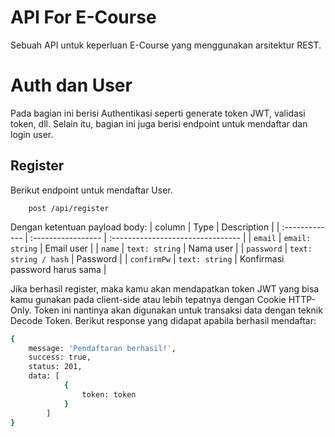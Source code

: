 # API For E-Course
Sebuah API untuk keperluan E-Course yang menggunakan arsitektur REST. 

# Auth dan User
Pada bagian ini berisi Authentikasi seperti generate token JWT, validasi token, dll. Selain itu, bagian ini juga berisi endpoint untuk mendaftar dan login user. 

## Register
Berikut endpoint untuk mendaftar User.
``` http
	post /api/register
```
Dengan ketentuan payload body: 
| column | Type     | Description                       |
| :------------- 	| :----------------- | :-------------------------------- 	|
| `email`   		| `email: string`		|	Email user  					|
| `name`			| `text: string`		|	Nama user 						|
| `password`		| `text: string / hash`	|	Password 						|
| `confirmPw`		| `text: string`		|	Konfirmasi password harus sama  |


Jika berhasil register, maka kamu akan mendapatkan token JWT yang bisa kamu gunakan pada client-side atau lebih tepatnya dengan Cookie HTTP-Only. Token ini nantinya akan digunakan untuk transaksi data dengan teknik Decode Token. Berikut response yang didapat apabila berhasil mendaftar:
``` bash
{
	message: 'Pendaftaran berhasil!',
	success: true,
	status: 201,
	data: [
			{
				token: token
			}
		]
}
```